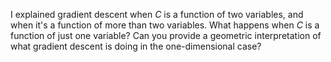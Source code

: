 I explained gradient descent when $`C`$ is a function of two variables, and when it's a function of more than two variables. What happens when $`C`$ is a function of just one variable? Can you provide a geometric interpretation of what gradient descent is doing in the one-dimensional case?